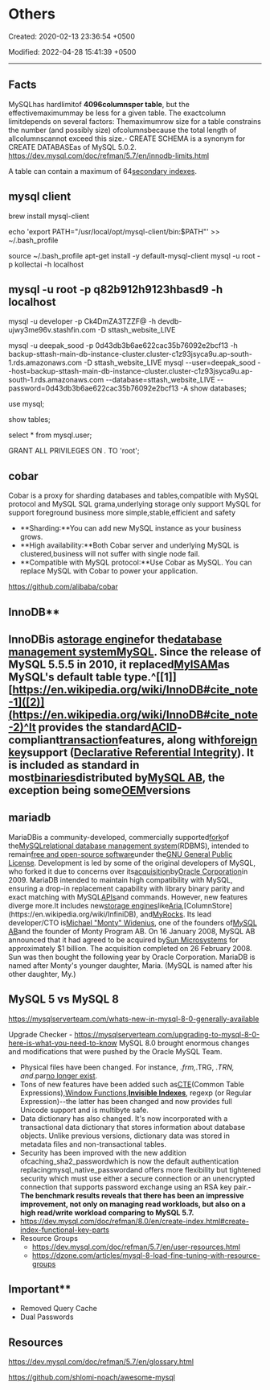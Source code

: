 # Others

Created: 2020-02-13 23:36:54 +0500

Modified: 2022-04-28 15:41:39 +0500

---

## Facts

MySQLhas hardlimitof **4096columnsper table**, but the effectivemaximummay be less for a given table. The exactcolumn limitdepends on several factors: Themaximumrow size for a table constrains the number (and possibly size) ofcolumnsbecause the total length of allcolumnscannot exceed this size.-   CREATE SCHEMA is a synonym for CREATE DATABASEas of MySQL 5.0.2.
<https://dev.mysql.com/doc/refman/5.7/en/innodb-limits.html>

A table can contain a maximum of 64[secondary indexes](https://dev.mysql.com/doc/refman/5.7/en/glossary.html#glos_secondary_index).

## mysql client

brew install mysql-client

echo 'export PATH="/usr/local/opt/mysql-client/bin:$PATH"' >> ~/.bash_profile

source ~/.bash_profile
apt-get install -y default-mysql-client
mysql -u root -p kollectai -h localhost

## mysql -u root -p q82b912h9123hbasd9 -h localhost

mysql -u developer -p Ck4DmZA3TZZF@ -h devdb-ujwy3me96v.stashfin.com -D sttash_website_LIVE

mysql -u deepak_sood -p 0d43db3b6ae622cac35b76092e2bcf13 -h backup-sttash-main-db-instance-cluster.cluster-c1z93jsyca9u.ap-south-1.rds.amazonaws.com -D sttash_website_LIVE
mysql --user=deepak_sood --host=backup-sttash-main-db-instance-cluster.cluster-c1z93jsyca9u.ap-south-1.rds.amazonaws.com --database=sttash_website_LIVE --password=0d43db3b6ae622cac35b76092e2bcf13 -A
show databases;

use mysql;

show tables;

select * from mysql.user;

GRANT ALL PRIVILEGES ON *.* TO 'root';

## cobar

Cobar is a proxy for sharding databases and tables,compatible with MySQL protocol and MySQL SQL grama,underlying storage only support MySQL for support foreground business more simple,stable,efficient and safety

- **Sharding:**You can add new MySQL instance as your business grows.
- **High availability:**Both Cobar server and underlying MySQL is clustered,business will not suffer with single node fail.
- **Compatible with MySQL protocol:**Use Cobar as MySQL. You can replace MySQL with Cobar to power your application.

<https://github.com/alibaba/cobar>

## InnoDB**

## InnoDBis a[storage engine](https://en.wikipedia.org/wiki/Database_engine)for the[database management system](https://en.wikipedia.org/wiki/Database_management_system)[MySQL](https://en.wikipedia.org/wiki/MySQL). Since the release of MySQL 5.5.5 in 2010, it replaced[MyISAM](https://en.wikipedia.org/wiki/MyISAM)as MySQL's default table type.^[[1]][https://en.wikipedia.org/wiki/InnoDB#cite_note-1]([2)](<https://en.wikipedia.org/wiki/InnoDB#cite_note-2)^It> provides the standard[ACID](https://en.wikipedia.org/wiki/ACID)-compliant[transaction](https://en.wikipedia.org/wiki/Database_transaction)features, along with[foreign key](https://en.wikipedia.org/wiki/Foreign_key)support ([Declarative Referential Integrity](https://en.wikipedia.org/wiki/Declarative_Referential_Integrity)). It is included as standard in most[binaries](https://en.wikipedia.org/wiki/Binaries)distributed by[MySQL AB](https://en.wikipedia.org/wiki/MySQL_AB), the exception being some[OEM](https://en.wikipedia.org/wiki/Original_equipment_manufacturer)versions

## mariadb

MariaDBis a community-developed, commercially supported[fork](https://en.wikipedia.org/wiki/Fork_(software_development))of the[MySQL](https://en.wikipedia.org/wiki/MySQL)[relational database management system](https://en.wikipedia.org/wiki/Relational_database_management_system)(RDBMS), intended to remain[free and open-source software](https://en.wikipedia.org/wiki/Free_and_open-source_software)under the[GNU General Public License](https://en.wikipedia.org/wiki/GNU_General_Public_License). Development is led by some of the original developers of MySQL, who forked it due to concerns over its[acquisition](https://en.wikipedia.org/wiki/Takeover)by[Oracle Corporation](https://en.wikipedia.org/wiki/Oracle_Corporation)in 2009.
MariaDB intended to maintain high compatibility with MySQL, ensuring a drop-in replacement capability with library binary parity and exact matching with MySQL[APIs](https://en.wikipedia.org/wiki/Application_programming_interface)and commands. However, new features diverge more.It includes new[storage engines](https://en.wikipedia.org/wiki/Storage_engine)like[Aria](https://en.wikipedia.org/wiki/Aria_(storage_engine)),[ColumnStore](https://en.wikipedia.org/wiki/InfiniDB), and[MyRocks](https://en.wikipedia.org/wiki/MyRocks).
Its lead developer/CTO is[Michael "Monty" Widenius](https://en.wikipedia.org/wiki/Michael_Widenius), one of the founders of[MySQL AB](https://en.wikipedia.org/wiki/MySQL_AB)and the founder of Monty Program AB. On 16 January 2008, MySQL AB announced that it had agreed to be acquired by[Sun Microsystems](https://en.wikipedia.org/wiki/Sun_Microsystems) for approximately $1 billion. The acquisition completed on 26 February 2008. Sun was then bought the following year by Oracle Corporation. MariaDB is named after Monty's younger daughter, Maria. (MySQL is named after his other daughter, My.)

## MySQL 5 vs MySQL 8

<https://mysqlserverteam.com/whats-new-in-mysql-8-0-generally-available>

Upgrade Checker - <https://mysqlserverteam.com/upgrading-to-mysql-8-0-here-is-what-you-need-to-know>
MySQL 8.0 brought enormous changes and modifications that were pushed by the Oracle MySQL Team.

- Physical files have been changed. For instance, *.frm,*.TRG, *.TRN, and*.par[no longer exist](https://dev.mysql.com/worklog/task/?id=8216).
- Tons of new features have been added such as[CTE](https://dev.mysql.com/doc/refman/8.0/en/with.html)(Common Table Expressions),[Window Functions](https://dev.mysql.com/doc/refman/8.0/en/window-functions.html),[**Invisible Indexes**](https://dev.mysql.com/doc/refman/8.0/en/invisible-indexes.html), regexp (or Regular Expression)--the latter has been changed and now provides full Unicode support and is multibyte safe.
- Data dictionary has also changed. It's now incorporated with a transactional data dictionary that stores information about database objects. Unlike previous versions, dictionary data was stored in metadata files and non-transactional tables.
- Security has been improved with the new addition ofcaching_sha2_passwordwhich is now the default authentication replacingmysql_native_passwordand offers more flexibility but tightened security which must use either a secure connection or an unencrypted connection that supports password exchange using an RSA key pair.-   **The benchmark results reveals that there has been an impressive improvement, not only on managing read workloads, but also on a high read/write workload comparing to MySQL 5.7.**
- <https://dev.mysql.com/doc/refman/8.0/en/create-index.html#create-index-functional-key-parts>
- Resource Groups
  - <https://dev.mysql.com/doc/refman/5.7/en/user-resources.html>
  - <https://dzone.com/articles/mysql-8-load-fine-tuning-with-resource-groups>

## Important**

- Removed Query Cache
- Dual Passwords

## Resources

<https://dev.mysql.com/doc/refman/5.7/en/glossary.html>

<https://github.com/shlomi-noach/awesome-mysql>
